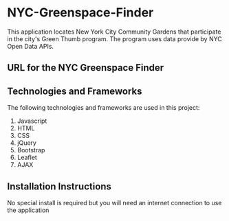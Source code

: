 # NYC-Greenspace-Finder

This application locates New York City Community Gardens that participate in the city's Green Thumb program.
The program uses data provide by NYC Open Data APIs.

## URL for the NYC Greenspace Finder

## Technologies and Frameworks
The following technologies and frameworks are used in this project:
1.  Javascript
2.  HTML
3.  CSS
4.  jQuery
5.  Bootstrap
6.  Leaflet
7.  AJAX

## Installation Instructions
No special install is required but you will need an internet connection to use the application
